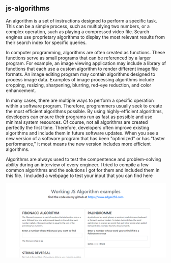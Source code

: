 ## js-algorithms

An algorithm is a set of instructions designed to perform a specific task. This can be a simple process, such as multiplying two numbers, or a complex operation, such as playing a compressed video file. Search engines use proprietary algorithms to display the most relevant results from their search index for specific queries.

In computer programming, algorithms are often created as functions. These functions serve as small programs that can be referenced by a larger program. For example, an image viewing application may include a library of functions that each use a custom algorithm to render different image file formats. An image editing program may contain algorithms designed to process image data. Examples of image processing algorithms include cropping, resizing, sharpening, blurring, red-eye reduction, and color enhancement.

In many cases, there are multiple ways to perform a specific operation within a software program. Therefore, programmers usually seek to create the most efficient algorithms possible. By using highly-efficient algorithms, developers can ensure their programs run as fast as possible and use minimal system resources. Of course, not all algorithms are created perfectly the first time. Therefore, developers often improve existing algorithms and include them in future software updates. When you see a new version of a software program that has been "optimized" or has "faster performance," it most means the new version includes more efficient algorithms.

Algorithms are always used to test the compentence and problem-solving ability during an interview of every engineer. I tried to compile a few common algorithms and the solutions I got for them and included them in this file. I included a webpage to test your input that you can find here

<img src='image001.PNG'>
